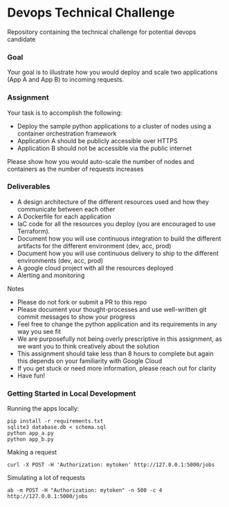 # Devops Technical Challenge
Repository containing the technical challenge for potential devops candidate

### Goal

Your goal is to illustrate how you would deploy and scale two applications (App A and App B) to incoming requests.

### Assignment

Your task is to accomplish the following:

- Deploy the sample python applications to a cluster of nodes using a container orchestration framework
- Application A should be publicly accessible over HTTPS
- Application B should not be accessible via the public internet

Please show how you would auto-scale the number of nodes and containers as the number of requests increases

### Deliverables

- A design architecture of the different resources used and how they communicate between each other
- A Dockerfile for each application
- IaC code for all the resources you deploy (you are encouraged to use Terraform).
- Document how you will use continuous integration to build the different artifacts for the different  environment (dev, acc, prod)
- Document how you will use continuous delivery to ship to the different environments (dev, acc, prod)
- A google cloud project with all the resources deployed
- Alerting and monitoring

Notes
- Please do not fork or submit a PR to this repo
- Please document your thought-processes and use well-written git commit messages to show your progress
- Feel free to change the python application and its requirements in any way you see fit
- We are purposefully not being overly prescriptive in this assignment, as we want you to think creatively about the solution
- This assignment should take less than 8 hours to complete but again this depends on your familiarity with Google Cloud
- If you get stuck or need more information, please reach out for clarity
- Have fun!

### Getting Started in Local Development

Running the apps locally:
```
pip install -r requirements.txt
sqlite3 database.db < schema.sql
python app_a.py
python app_b.py
```

Making a request
```
curl -X POST -H 'Authorization: mytoken' http://127.0.0.1:5000/jobs
```

Simulating a lot of requests
```
ab -m POST -H "Authorization: mytoken" -n 500 -c 4 http://127.0.0.1:5000/jobs
```